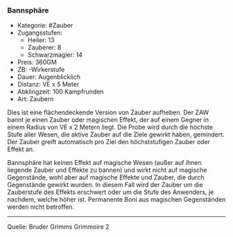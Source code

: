 ### Bannsphäre

- Kategorie: #Zauber
- Zugangsstufen:
  - Heiler: 13
  - Zauberer: 8
  - Schwarzmagier: 14
- Preis: 360GM
- ZB: -Wirkerstufe
- Dauer: Augenblicklich
- Distanz: VE x 5 Meter
- Abklingzeit: 100 Kampfrunden
- Art: Zaubern

Dies ist eine flächendeckende Version von Zauber aufheben. Der ZAW bannt je einen Zauber oder magischen Effekt, der auf einem Gegner in einem Radius von VE x 2 Metern liegt. Die Probe wird durch die höchste Stufe aller Wesen, die aktive Zauber auf die Ziele gewirkt haben, gemindert. Der Zauber greift automatisch pro Ziel den höchststufigen Zauber oder Effekt an.

Bannsphäre hat keinen Effekt auf magische Wesen (außer auf ihnen liegende Zauber und Effekte zu bannen) und wirkt nicht auf magische Gegenstände, wohl aber auf magische Effekte und Zauber, die durch Gegenstände gewirkt wurden. In diesem Fall wird der Zauber um die Zauberstufe des Effekts erschwert oder um die Stufe des Anwenders, je nachdem, welche höher ist. Permanente Boni aus magischen Gegenständen werden nicht betroffen.

---

Quelle: Bruder Grimms Grimmoire 2
